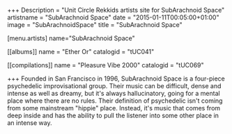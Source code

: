 +++
Description = "Unit Circle Rekkids artists site for SubArachnoid Space"
artistname = "SubArachnoid Space"
date = "2015-01-11T00:05:00+01:00"
image = "SubArachnoidSpace"
title = "SubArachnoid Space"

[menu.artists]
	name="SubArachnoid Space"

[[albums]]
	name = "Ether Or"
	catalogid = "tUC041"

[[compilations]]
	name = "Pleasure Vibe 2000"
	catalogid = "tUC069"

+++
Founded in San Francisco in 1996, SubArachnoid Space is a four-piece psychedelic improvisational group. Their music can be difficult, dense and intense as well as dreamy, but it's always hallucinatory, going for a mental place where there are no rules. Their definition of psychedelic isn't coming from some mainstream "hippie" place. Instead, it's music that comes from deep inside and has the ability to pull the listener into some other place in an intense way.